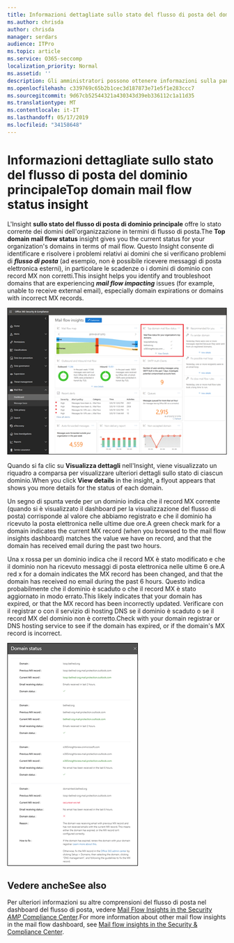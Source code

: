 ```yaml
---
title: Informazioni dettagliate sullo stato del flusso di posta del dominio principale
ms.author: chrisda
author: chrisda
manager: serdars
audience: ITPro
ms.topic: article
ms.service: O365-seccomp
localization_priority: Normal
ms.assetid: ''
description: Gli amministratori possono ottenere informazioni sulla panoramica dello stato del flusso di posta di dominio principale nel dashboard del flusso di posta nel centro sicurezza & Compliance.
ms.openlocfilehash: c339769c65b2b1cec3d187873e71e5f1e283ccc7
ms.sourcegitcommit: 9d67cb52544321a430343d39eb336112c1a11d35
ms.translationtype: MT
ms.contentlocale: it-IT
ms.lasthandoff: 05/17/2019
ms.locfileid: "34158648"
---
```

# <a name="top-domain-mail-flow-status-insight"></a><span data-ttu-id="b4e00-103">Informazioni dettagliate sullo stato del flusso di posta del dominio principale</span><span class="sxs-lookup"><span data-stu-id="b4e00-103">Top domain mail flow status insight</span></span>

<span data-ttu-id="b4e00-104">L'Insight **sullo stato del flusso di posta di dominio principale** offre lo stato corrente dei domini dell'organizzazione in termini di flusso di posta.</span><span class="sxs-lookup"><span data-stu-id="b4e00-104">The **Top domain mail flow status** insight gives you the current status for your organization's domains in terms of mail flow.</span></span> <span data-ttu-id="b4e00-105">Questo Insight consente di identificare e risolvere i problemi relativi ai domini che si verificano problemi di ***flusso di posta*** (ad esempio, non è possibile ricevere messaggi di posta elettronica esterni), in particolare le scadenze o i domini di dominio con record MX non corretti.</span><span class="sxs-lookup"><span data-stu-id="b4e00-105">This insight helps you identify and troubleshoot domains that are experiencing ***mail flow impacting*** issues (for example, unable to receive external email), especially domain expirations or domains with incorrect MX records.</span></span>

![Informazioni sullo stato del flusso di dominio superiore nel dashboard del flusso di posta nel centro sicurezza & Compliance](media/domain-mail-flow-status-selected.png)

<span data-ttu-id="b4e00-107">Quando si fa clic su **Visualizza dettagli** nell'Insight, viene visualizzato un riquadro a comparsa per visualizzare ulteriori dettagli sullo stato di ciascun dominio.</span><span class="sxs-lookup"><span data-stu-id="b4e00-107">When you click **View details** in the insight, a flyout appears that shows you more details for the status of each domain.</span></span>

<span data-ttu-id="b4e00-108">Un segno di spunta verde per un dominio indica che il record MX corrente (quando si è visualizzato il dashboard per la visualizzazione del flusso di posta) corrisponde al valore che abbiamo registrato e che il dominio ha ricevuto la posta elettronica nelle ultime due ore.</span><span class="sxs-lookup"><span data-stu-id="b4e00-108">A green check mark for a domain indicates the current MX record (when you browsed to the mail flow insights dashboard) matches the value we have on record, and that the domain has received email during the past two hours.</span></span>

<span data-ttu-id="b4e00-109">Una x rossa per un dominio indica che il record MX è stato modificato e che il dominio non ha ricevuto messaggi di posta elettronica nelle ultime 6 ore.</span><span class="sxs-lookup"><span data-stu-id="b4e00-109">A red x for a domain indicates the MX record has been changed, and that the domain has received no email during the past 6 hours.</span></span> <span data-ttu-id="b4e00-110">Questo indica probabilmente che il dominio è scaduto o che il record MX è stato aggiornato in modo errato.</span><span class="sxs-lookup"><span data-stu-id="b4e00-110">This likely indicates that your domain has expired, or that the MX record has been incorrectly updated.</span></span> <span data-ttu-id="b4e00-111">Verificare con il registrar o con il servizio di hosting DNS se il dominio è scaduto o se il record MX del dominio non è corretto.</span><span class="sxs-lookup"><span data-stu-id="b4e00-111">Check with your domain registrar or DNS hosting service to see if the domain has expired, or if the domain's MX record is incorrect.</span></span>

![Il riquadro a comparsa dettagli nell'Insight sullo stato del flusso di dominio superiore](media/domain-mail-flow-status-flyout.png)

## <a name="see-also"></a><span data-ttu-id="b4e00-113">Vedere anche</span><span class="sxs-lookup"><span data-stu-id="b4e00-113">See also</span></span>

<span data-ttu-id="b4e00-114">Per ulteriori informazioni su altre comprensioni del flusso di posta nel dashboard del flusso di posta, vedere [Mail Flow Insights in the Security _AMP_ Compliance Center](mail-flow-insights-v2.md).</span><span class="sxs-lookup"><span data-stu-id="b4e00-114">For more information about other mail flow insights in the mail flow dashboard, see [Mail flow insights in the Security & Compliance Center](mail-flow-insights-v2.md).</span></span>
